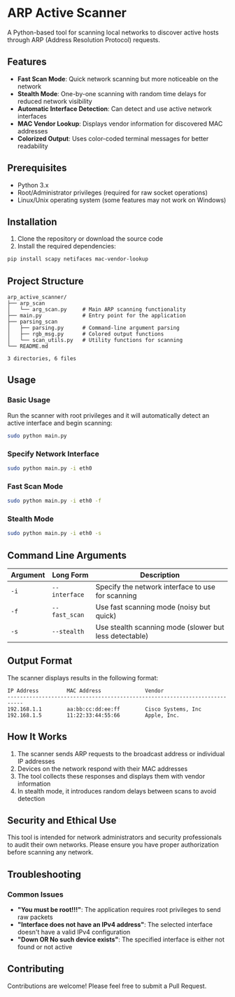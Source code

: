# ARP Active Scanner

A Python-based tool for scanning local networks to discover active hosts through ARP (Address Resolution Protocol) requests.

## Features

- **Fast Scan Mode**: Quick network scanning but more noticeable on the network
- **Stealth Mode**: One-by-one scanning with random time delays for reduced network visibility
- **Automatic Interface Detection**: Can detect and use active network interfaces
- **MAC Vendor Lookup**: Displays vendor information for discovered MAC addresses
- **Colorized Output**: Uses color-coded terminal messages for better readability

## Prerequisites

- Python 3.x
- Root/Administrator privileges (required for raw socket operations)
- Linux/Unix operating system (some features may not work on Windows)

## Installation

1. Clone the repository or download the source code
2. Install the required dependencies:

```bash
pip install scapy netifaces mac-vendor-lookup
```

## Project Structure

```
arp_active_scanner/
├── arp_scan
│   └── arg_scan.py		# Main ARP scanning functionality
├── main.py				# Entry point for the application
├── parsing_scan
│   ├── parsing.py		# Command-line argument parsing
│   ├── rgb_msg.py		# Colored output functions
│   └── scan_utils.py	# Utility functions for scanning
└── README.md

3 directories, 6 files
```

## Usage

### Basic Usage

Run the scanner with root privileges and it will automatically detect an active interface and begin scanning:

```bash
sudo python main.py
```

### Specify Network Interface

```bash
sudo python main.py -i eth0
```

### Fast Scan Mode

```bash
sudo python main.py -i eth0 -f
```

### Stealth Mode

```bash
sudo python main.py -i eth0 -s
```

## Command Line Arguments

| Argument | Long Form | Description |
|----------|-----------|-------------|
| `-i` | `--interface` | Specify the network interface to use for scanning |
| `-f` | `--fast_scan` | Use fast scanning mode (noisy but quick) |
| `-s` | `--stealth` | Use stealth scanning mode (slower but less detectable) |

## Output Format

The scanner displays results in the following format:

```
IP Address         MAC Address              Vendor
---------------------------------------------------------------------------
192.168.1.1        aa:bb:cc:dd:ee:ff        Cisco Systems, Inc
192.168.1.5        11:22:33:44:55:66        Apple, Inc.
```

## How It Works

1. The scanner sends ARP requests to the broadcast address or individual IP addresses
2. Devices on the network respond with their MAC addresses
3. The tool collects these responses and displays them with vendor information
4. In stealth mode, it introduces random delays between scans to avoid detection

## Security and Ethical Use

This tool is intended for network administrators and security professionals to audit their own networks. Please ensure you have proper authorization before scanning any network.

## Troubleshooting

### Common Issues

- **"You must be root!!!"**: The application requires root privileges to send raw packets
- **"Interface does not have an IPv4 address"**: The selected interface doesn't have a valid IPv4 configuration
- **"Down OR No such device exists"**: The specified interface is either not found or not active

## Contributing

Contributions are welcome! Please feel free to submit a Pull Request.
